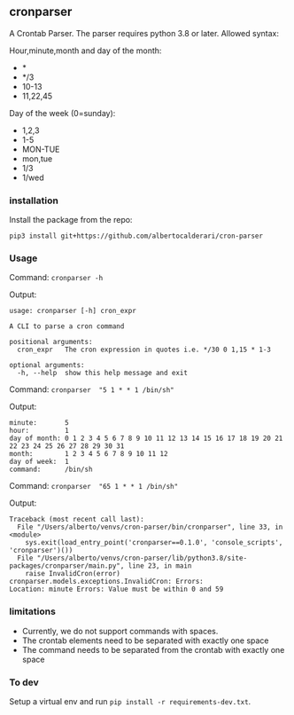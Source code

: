## cronparser

A Crontab Parser. The parser requires python 3.8 or later. Allowed syntax:

Hour,minute,month and day of the month:

- \*
- \*/3
- 10-13
- 11,22,45

Day of the week (0=sunday):

- 1,2,3
- 1-5
- MON-TUE
- mon,tue
- 1/3
- 1/wed

### installation

Install the package from the repo:

`pip3 install git+https://github.com/albertocalderari/cron-parser`

### Usage

Command: `cronparser -h`

Output:

```
usage: cronparser [-h] cron_expr

A CLI to parse a cron command

positional arguments:
  cron_expr   The cron expression in quotes i.e. */30 0 1,15 * 1-3

optional arguments:
  -h, --help  show this help message and exit
```

Command: `cronparser  "5 1 * * 1 /bin/sh"`

Output:

```
minute:       5
hour:         1
day of month: 0 1 2 3 4 5 6 7 8 9 10 11 12 13 14 15 16 17 18 19 20 21 22 23 24 25 26 27 28 29 30 31
month:        1 2 3 4 5 6 7 8 9 10 11 12
day of week:  1
command:      /bin/sh
```

Command: `cronparser  "65 1 * * 1 /bin/sh"`

Output:

```
Traceback (most recent call last):
  File "/Users/alberto/venvs/cron-parser/bin/cronparser", line 33, in <module>
    sys.exit(load_entry_point('cronparser==0.1.0', 'console_scripts', 'cronparser')())
  File "/Users/alberto/venvs/cron-parser/lib/python3.8/site-packages/cronparser/main.py", line 23, in main
    raise InvalidCron(error)
cronparser.models.exceptions.InvalidCron: Errors:
Location: minute Errors: Value must be within 0 and 59
```

### limitations

- Currently, we do not support commands with spaces.
- The crontab elements need to be separated with exactly one space
- The command needs to be separated from the crontab with exactly one space

### To dev

Setup a virtual env and run `pip install -r requirements-dev.txt`.
